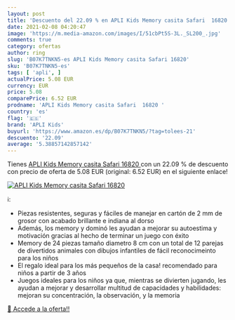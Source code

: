 ```yaml
---
layout: post
title: 'Descuento del 22.09 % en APLI Kids Memory casita Safari  16820 '
date: 2021-02-08 04:20:47
image: 'https://m.media-amazon.com/images/I/51cbPt5S-3L._SL200_.jpg'
comments: true
category: ofertas
author: ring
slug: 'B07K7TNKN5-es APLI Kids Memory casita Safari 16820'
sku: 'B07K7TNKN5-es'
tags: [ 'apli', ]
actualPrice: 5.08 EUR
currency: EUR
price: 5.08
comparePrice: 6.52 EUR
prodname: 'APLI Kids Memory casita Safari  16820 '
country: 'es'
flag: '🇪🇸'
brand: 'APLI Kids'
buyurl: 'https://www.amazon.es/dp/B07K7TNKN5/?tag=tolees-21'
descuento: '22.09'
average: '5.38857142857142'
---
```


Tienes [APLI Kids Memory casita Safari  16820 ](https://www.amazon.es/dp/B07K7TNKN5/?tag=tolees-21) con un 22.09 % de descuento con precio de oferta de 5.08 EUR (original: 6.52 EUR) en el siguiente enlace!

[![APLI Kids Memory casita Safari  16820 ](https://m.media-amazon.com/images/I/51cbPt5S-3L._SL200_.jpg)](https://www.amazon.es/dp/B07K7TNKN5/?tag=tolees-21)

ℹ️:

- Piezas resistentes, seguras y fáciles de manejar en cartón de 2 mm de grosor con acabado brillante e indiana al dorso
- Además, los memory y dominó les ayudan a mejorar su autoestima y motivación gracias al hecho de terminar un juego con éxito
- Memory de 24 piezas tamaño diametro 8 cm con un total de 12 parejas de divertidos animales con dibujos infantiles de fácil reconocimeinto para los niños
- El regalo ideal para los más pequeños de la casa! recomendado para niños a partir de 3 años
- Juegos ideales para los niños ya que, mientras se divierten jugando, les ayudan a mejorar y desarrollar multitud de capacidades y habilidades: mejoran su concentración, la observación, y la memoria

[🛒 Accede a la oferta!!](https://www.amazon.es/dp/B07K7TNKN5/?tag=tolees-21)
